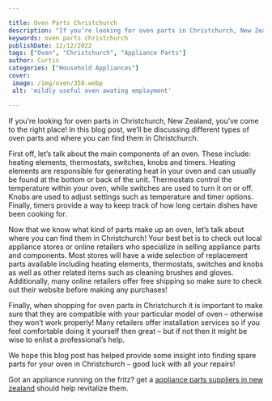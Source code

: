 ```yaml
---

title: Oven Parts Christchurch
description: "If you’re looking for oven parts in Christchurch, New Zealand, you’ve come to the right place! In this blog post, we’ll be discuss...find out now"
keywords: oven parts christchurch
publishDate: 12/12/2022
tags: ["Oven", "Christchurch", "Appliance Parts"]
author: Curtis
categories: ["Household Appliances"]
cover: 
 image: /img/oven/358.webp
 alt: 'mildly useful oven awating employment'

---
```


If you’re looking for oven parts in Christchurch, New Zealand, you’ve come to the right place! In this blog post, we’ll be discussing different types of oven parts and where you can find them in Christchurch. 

First off, let’s talk about the main components of an oven. These include: heating elements, thermostats, switches, knobs and timers. Heating elements are responsible for generating heat in your oven and can usually be found at the bottom or back of the unit. Thermostats control the temperature within your oven, while switches are used to turn it on or off. Knobs are used to adjust settings such as temperature and timer options. Finally, timers provide a way to keep track of how long certain dishes have been cooking for. 

Now that we know what kind of parts make up an oven, let’s talk about where you can find them in Christchurch! Your best bet is to check out local appliance stores or online retailers who specialize in selling appliance parts and components. Most stores will have a wide selection of replacement parts available including heating elements, thermostats, switches and knobs as well as other related items such as cleaning brushes and gloves. Additionally, many online retailers offer free shipping so make sure to check out their website before making any purchases! 

Finally, when shopping for oven parts in Christchurch it is important to make sure that they are compatible with your particular model of oven – otherwise they won’t work properly! Many retailers offer installation services so if you feel comfortable doing it yourself then great – but if not then it might be wise to enlist a professional’s help. 

We hope this blog post has helped provide some insight into finding spare parts for your oven in Christchurch – good luck with all your repairs!

Got an appliance running on the fritz? get a <a href="/pages/appliance-parts-suppliers/new-zealand/">appliance parts suppliers in new zealand</a> should help revitalize them.